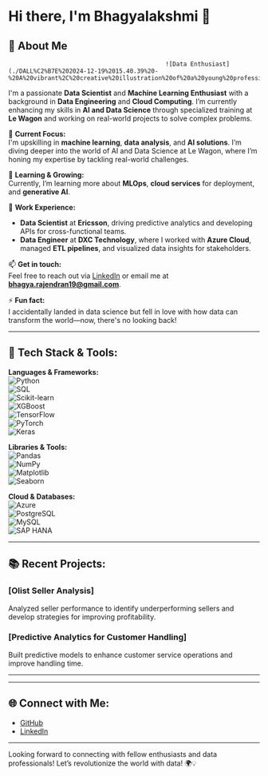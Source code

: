 # Hi there, I'm Bhagyalakshmi 👋

## 🌟 About Me  

                                                ![Data Enthusiast](./DALL%C2%B7E%202024-12-19%2015.40.39%20-%20A%20vibrant%2C%20creative%20illustration%20of%20a%20young%20professional%20woman%20surrounded%20by%20data%20science%20and%20technology%20elements.%20She%20is%20depicted%20with%20dark%20hair%20and%20.webp)
                                                  
I'm a passionate **Data Scientist** and **Machine Learning Enthusiast** with a background in **Data Engineering** and **Cloud Computing**. I’m currently enhancing my skills in **AI and Data Science** through specialized training at **Le Wagon** and working on real-world projects to solve complex problems.  


🔭 **Current Focus:**  
I'm upskilling in **machine learning**, **data analysis**, and **AI solutions**. I’m diving deeper into the world of AI and Data Science at Le Wagon, where I’m honing my expertise by tackling real-world challenges.

🌱 **Learning & Growing:**  
Currently, I’m learning more about **MLOps**, **cloud services** for deployment, and **generative AI**. 

💼 **Work Experience:**  
- **Data Scientist** at **Ericsson**, driving predictive analytics and developing APIs for cross-functional teams.
- **Data Engineer** at **DXC Technology**, where I worked with **Azure Cloud**, managed **ETL pipelines**, and visualized data insights for stakeholders.

📫 **Get in touch:**  
Feel free to reach out via [LinkedIn](https://www.linkedin.com/in/bhagyausha/) or email me at **bhagya.rajendran19@gmail.com**.

⚡ **Fun fact:**  
I accidentally landed in data science but fell in love with how data can transform the world—now, there's no looking back!

---

## 🚀 Tech Stack & Tools:

**Languages & Frameworks:**  
![Python](https://img.shields.io/badge/-Python-3776AB?logo=python&logoColor=white)  
![SQL](https://img.shields.io/badge/-SQL-4479A1?logo=postgresql&logoColor=white)  
![Scikit-learn](https://img.shields.io/badge/-ScikitLearn-F7931E?logo=scikit-learn&logoColor=white)  
![XGBoost](https://img.shields.io/badge/-XGBoost-FF6600?logo=xgboost&logoColor=white)  
![TensorFlow](https://img.shields.io/badge/-TensorFlow-FF6F00?logo=tensorflow&logoColor=white)  
![PyTorch](https://img.shields.io/badge/-PyTorch-EE4C2C?logo=pytorch&logoColor=white)  
![Keras](https://img.shields.io/badge/-Keras-D00000?logo=keras&logoColor=white)

**Libraries & Tools:**  
![Pandas](https://img.shields.io/badge/-Pandas-150458?logo=pandas&logoColor=white)  
![NumPy](https://img.shields.io/badge/-NumPy-013243?logo=numpy&logoColor=white)  
![Matplotlib](https://img.shields.io/badge/-Matplotlib-013243?logo=matplotlib&logoColor=white)  
![Seaborn](https://img.shields.io/badge/-Seaborn-3776AB?logoColor=white)

**Cloud & Databases:**  
![Azure](https://img.shields.io/badge/-Azure-0078D7?logo=microsoft-azure&logoColor=white)  
![PostgreSQL](https://img.shields.io/badge/-PostgreSQL-336791?logo=postgresql&logoColor=white)  
![MySQL](https://img.shields.io/badge/-MySQL-4479A1?logo=mysql&logoColor=white)  
![SAP HANA](https://img.shields.io/badge/-SAP%20HANA-0FAAFF?logo=sap&logoColor=white)

---

## 📚 Recent Projects:


### [Olist Seller Analysis]  
Analyzed seller performance to identify underperforming sellers and develop strategies for improving profitability.

### [Predictive Analytics for Customer Handling]  
Built predictive models to enhance customer service operations and improve handling time.

---

---

## 🌐 Connect with Me:
- [GitHub](https://github.com/bhagyausha)
- [LinkedIn](https://www.linkedin.com/in/bhagyausha/)

---

Looking forward to connecting with fellow enthusiasts and data professionals! Let’s revolutionize the world with data! 🌍💡
